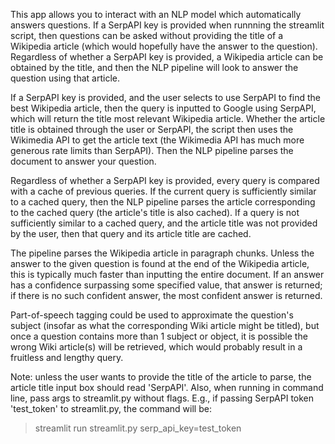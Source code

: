 This app allows you to interact with an NLP model which automatically answers
questions. If a SerpAPI key is provided when runnning the streamlit script,
then questions can be asked without providing the title of a Wikipedia article
(which would hopefully have the answer to the question). Regardless of whether
a SerpAPI key is provided, a Wikipedia article can be obtained by the title,
and then the NLP pipeline will look to answer the question using that article.

If a SerpAPI key is provided, and the user selects to use SerpAPI to find
the best Wikipedia article, then the query is inputted to Google using
SerpAPI, which will return the title most relevant Wikipedia article. 
Whether the article title is obtained through the user or SerpAPI, the
script then uses the Wikimedia API to get the article text (the Wikimedia
API has much more generous rate limits than SerpAPI). Then the NLP pipeline 
parses the document to answer your question.

Regardless of whether a SerpAPI key is provided, every query is compared 
with a cache of previous queries. If the current query is sufficiently similar
to a cached query, then the NLP pipeline parses the article corresponding to
the cached query (the article's title is also cached). If a query is not
sufficiently similar to a cached query, and the article title was not
provided by the user, then that query and its article title are cached.

The pipeline parses the Wikipedia article in paragraph chunks. Unless 
the answer to the given question is found at the end of the Wikipedia 
article, this is typically much faster than inputting the entire document.
If an answer has a confidence surpassing some specified value, that answer
is returned; if there is no such confident answer, the most confident answer
is returned.

Part-of-speech tagging could be used to approximate the question's subject 
(insofar as what the corresponding Wiki  article might be titled), but once 
a question contains more than 1 subject or object, it is possible the 
wrong Wiki article(s) will be retrieved, which would probably result in 
a fruitless and lengthy query.

Note: unless the user wants to provide the title of the article to parse,
the article title input box should read 'SerpAPI'. Also, when running in 
command line, pass args to streamlit.py without flags. E.g., if passing 
SerpAPI token 'test_token' to streamlit.py, the command will be:

> streamlit run streamlit.py serp_api_key=test_token